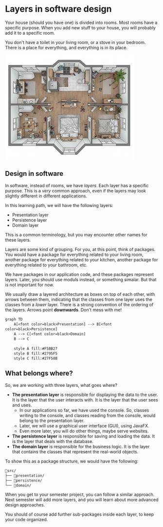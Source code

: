 # Layers in software design

Your house (should you have one) is divided into rooms. Most rooms have a specific purpose. When you add new stuff to your house, you will probably add it to a specific room.

You don't have a toilet in your living room, or a stove in your bedroom. There is a place for everything, and everything is in its place.

![chaotic house](Resources/ChaoticHouse.jpg)

## Design in software

In software, instead of rooms, we have _layers_. Each layer has a specific purpose. This is a _very_ common approach, even if the layers may look slightly different in different applications.

In this learning path, we will have the following layers:

- Presentation layer
- Persistence layer
- Domain layer

This is a common terminology, but you may encounter other names for these layers.

Layers are some kind of grouping. For you, at this point, think of packages. You would have a package for everything related to your living room, another package for everything related to your kitchen, another package for everything related to your bathroom, etc.

We have packages in our application code, and these packages represent layers. Later, you should use moduls instead, or something simalar. But that is not important for now.

We usually draw a layered architecture as boxes on top of each other, with arrows between them, indicating that the classes from one layer uses the classes from a _lower_ layer. There is a strong convention of the ordering of the layers. Arrows point **downwards**. Don't mess with me!

```mermaid
graph TD
    A[<font color=black>Presentation] --> B[<font color=black>Persistence]
    A --> C[<font color=black>Domain]
    B --> C
    
    style A fill:#F5BB27
    style B fill:#2795F5
    style C fill:#27F58B 
```

## What belongs where?

So, we are working with three layers, what goes where?

- **The presentation layer** is responsible for displaying the data to the user. It is the layer that the user interacts with. It is the layer that the user sees and uses.
  - In our applications so far, we have used the console. So, classes writing to the console, and classes reading from the console, would belong to the presentation layer.
  - Later, we will use a graphical user interface (GUI), using JavaFX.
  - Even more later, you will do other things, maybe serve websites.
- **The persistence layer** is responsible for saving and loading the data. It is the layer that deals with the database.
- **The domain layer** is responsible for the business logic. It is the layer that contains the classes that represent the real-world objects.

To show this as a package structure, we would have the following:

```
📁src/
├── 📁presentation/
├── 📁persistence/
└── 📁domain/
```

When you get to your semester project, you can follow a similar approach. Next semester will add more layers, and you will learn about more advanced design approaches.

You should of course add further sub-packages inside each layer, to keep your code organized.